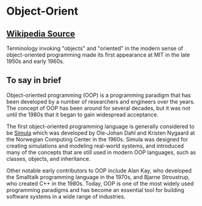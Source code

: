 # Object-Orient

## <a href="https://en.wikipedia.org/wiki/Object-oriented_programming" target = "_blank">Wikipedia Source</a>

Terminology invoking "objects" and "oriented" in the modern sense of object-oriented programming made its first appearance at MIT in the late 1950s and early 1960s. 


## To say in brief
Object-oriented programming (OOP) is a programming paradigm that has been developed by a number of researchers and engineers over the years. The concept of OOP has been around for several decades, but it was not until the 1980s that it began to gain widespread acceptance.

The first object-oriented programming language is generally considered to be <a href="https://en.wikipedia.org/wiki/Simula" target = "_blank">Simula</a> which was developed by Ole-Johan Dahl and Kristen Nygaard at the Norwegian Computing Center in the 1960s. Simula was designed for creating simulations and modeling real-world systems, and introduced many of the concepts that are still used in modern OOP languages, such as classes, objects, and inheritance.

Other notable early contributors to OOP include Alan Kay, who developed the Smalltalk programming language in the 1970s, and Bjarne Stroustrup, who created C++ in the 1980s. Today, OOP is one of the most widely used programming paradigms and has become an essential tool for building software systems in a wide range of industries.


